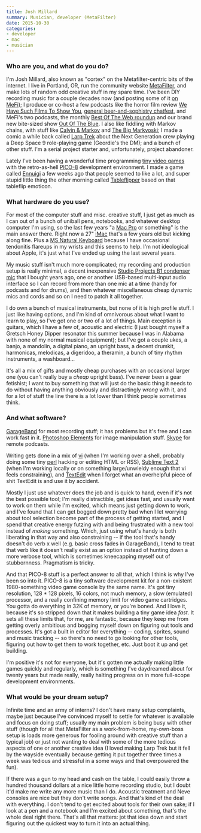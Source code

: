 ```yaml
---
title: Josh Millard
summary: Musician, developer (MetaFilter)
date: 2015-10-30
categories:
- developer
- mac
- musician
---
```


### Who are you, and what do you do?

I'm Josh Millard, also known as "cortex" on the Metafilter-centric bits of the internet. I live in Portland, OR, run the community website [MetaFilter][], and make lots of random odd creative stuff in my spare time. I've been DIY recording music for a couple decades now (and posting some of it [on MeFi](http://www.metafilter.com/activity/7418/posts/music/ "Josh's music on MetaFilter.")); I produce or co-host a few podcasts like the horror film review [We Have Such Films To Show You](http://wehavesuchfilmstoshowyou.tumblr.com/ "Josh and Yakov's horror film podcast."), [general beer-and-sophistry chatfest](http://thecrapshoot.net/ "Josh and Jesse's chat podcast."), and MeFi's two podcasts, the monthly [Best Of The Web roundup](http://podcast.metafilter.com/bestoftheweb "MetaFilter's web podcast.") and our brand new bite-sized show [Out Of The Blue](http://podcast.metafilter.com/outoftheblue "MetaFilter's story podcast."). I also like fiddling with Markov chains, with stuff like [Calvin & Markov](http://www.joshmillard.com/markov/calvin/ "Josh's Calvin and Hobbes Markov comics.") and [The Big Markvoski](http://www.joshmillard.com/markov/lebowski/ "Josh's Big Lebowski Markov image generator."); I made a comic a while back called [Larp Trek](http://larptrek.com/ "Josh's Star Trek comic.") about the Next Generation crew playing a Deep Space 9 role-playing game (Geordie's the DM); and a bunch of other stuff. I'm a serial project starter and, unfortunately, project abandoner.

Lately I've been having a wonderful time programming [tiny video games](http://www.lexaloffle.com/bbs/?uid=10166&mode=carts "Josh's PICO-8 games.") with the retro-as-hell [PICO-8][] development environment. I made a game called [Ennuigi](http://www.lexaloffle.com/bbs/?tid=2232&pid=12311 "Josh's game about a depressed Luigi.") a few weeks ago that people seemed to like a lot, and super stupid little thing the other morning called [Tableflipper](http://www.lexaloffle.com/bbs/?tid=2439&pid=13857 "Josh's game about table flipping.") based on that tableflip emoticon.

### What hardware do you use?

For most of the computer stuff and misc. creative stuff, I just get as much as I can out of a bunch of uniball pens, notebooks, and whatever desktop computer I'm using, so the last few years "a [Mac Pro][mac-pro] or something" is the main answer there. Right now a 27" [iMac][] that's a few years old but kicking along fine. Plus a [MS Natural Keyboard][natural-keyboard] because I have occasional tendonitis flareups in my wrists and this seems to help. I'm not ideological about Apple, it's just what I've ended up using the last several years.

My music stuff isn't much more complicated; my recording and production setup is really minimal, a decent inexpensive [Studio Projects B1 condenser mic][b1] that I bought years ago, one or another USB-based multi-input audio interface so I can record from more than one mic at a time (handy for podcasts and for drums), and then whatever miscellaneous cheap dynamic mics and cords and so on I need to patch it all together. 

I do own a bunch of musical instruments, but none of it is high profile stuff. I just like having options, and I'm kind of omnivorous about what I want to learn to play, so I've got one or two of a lot of things. Main exception is guitars, which I have a few of, acoustic and electric (I just bought myself a Gretsch Honey Dipper resonator this summer because I was in Alabama with none of my normal musical equipment); but I've got a couple ukes, a banjo, a mandolin, a digital piano, an upright bass, a decent drumkit, harmonicas, melodicas, a digeridoo, a theramin, a bunch of tiny rhythm instruments, a washboard...

It's all a mix of gifts and mostly cheap purchases with an occasional larger one (you can't really buy a *cheap* upright bass). I've never been a gear fetishist; I want to buy something that will just do the basic thing it needs to do without having anything obviously and distractingly *wrong* with it, and for a lot of stuff the line there is a lot lower than I think people sometimes think.

### And what software?

[GarageBand][] for most recording stuff; it has problems but it's free and I can work fast in it. [Photoshop Elements][photoshop-elements] for image manipulation stuff. [Skype][] for remote podcasts. 

Writing gets done in a mix of [vi][] (when I'm working over a shell, probably doing some tiny [perl][] hacking or editing HTML or RSS), [Sublime Text 2][sublime-text] (when I'm working locally or on something large/unwieldy enough that vi feels constraining), and [TextEdit][] when I forget what an overhelpful piece of shit TextEdit is and use it by accident. 

Mostly I just use whatever does the job and is quick to hand, even if it's not the best possible tool; I'm really distractible, get ideas fast, and usually want to work on them while I'm excited, which means just getting down to work, and I've found that I can get bogged down pretty bad when I let worrying about tool selection become part of the process of getting started, and I spend that creative energy futzing with and being frustrated with a new tool instead of *making* something. Which, just using what's handy is both liberating in that way and also constraining -- if the tool that's handy doesn't do verb x well (e.g. basic cross fades in GarageBand), I tend to treat that verb like it doesn't really exist as an option instead of hunting down a more verbose tool, which is sometimes kneecapping myself out of stubbornness. Pragmatism is tricky. 

And that PICO-8 stuff is a perfect answer to all that, which I think is why I've been so into it. PICO-8 is a tiny software development kit for a non-existent 1980-something video game console by the same name. It's got tiny resolution, 128 * 128 pixels, 16 colors, not much memory, a slow (emulated) processor, and a really confining memory limit for video game cartridges. You gotta do everything in 32K of memory, or you're boned. And I love it, because it's so stripped down that it makes building a tiny game idea *fast*. It sets all these limits that, for me, are fantastic, because they keep me from getting overly ambitious and bogging myself down on figuring out tools and processes. It's got a built in editor for everything -- coding, sprites, sound and music tracking -- so there's no need to go looking for other tools, figuring out how to get them to work together, etc. Just boot it up and get building.

I'm positive it's not for everyone, but it's gotten me actually making little games quickly and regularly, which is something I've daydreamed about for twenty years but made really, really halting progress on in more full-scope development environments.

### What would be your dream setup?

Infinite time and an army of interns? I don't have many setup complaints, maybe just because I've convinced myself to settle for whatever is available and focus on doing stuff; usually my main problem is being busy with other stuff (though for all that MetaFilter as a work-from-home, my-own-boss setup is loads more generous for fooling around with creative stuff than a typical job) or just not wanting to deal with some of the more tedious aspects of one or another creative idea (I loved making Larp Trek but it fell by the wayside eventually because getting it put together three times a week was tedious and stressful in a some ways and that overpowered the fun).

If there was a gun to my head and cash on the table, I could easily throw a hundred thousand dollars at a nice little home recording studio, but I doubt it'd make me write any more music than I do. Acoustic treatment and Neve consoles are nice but they don't write songs. And that's kind of the deal with everything. I don't tend to get excited about tools for their own sake; if I look at a pen and a notebook and I'm excited about something, that's the whole deal right there. That's all that matters: jot that idea down and start figuring out the quickest way to turn it into an actual thing.

[b1]: http://studioprojects.com/b1.html "A condenser microphone."
[garageband]: https://www.apple.com/mac/garageband/ "An audio recording and editing tool for the Mac."
[imac]: https://www.apple.com/imac/ "An all-in-one computer."
[mac-pro]: https://www.apple.com/mac-pro/ "The Intel-based Mac tower computer."
[metafilter]: https://www.metafilter.com/ "A community website."
[natural-keyboard]: https://en.wikipedia.org/wiki/Microsoft_Natural_keyboard "An older ergonomic keyboard."
[perl]: https://www.perl.org/ "An interpreted scripting language."
[photoshop-elements]: https://www.adobe.com/products/photoshop-elements.html "A lightweight image editor."
[pico-8]: https://www.lexaloffle.com/pico-8.php "A software gaming console."
[skype]: https://www.skype.com/en/ "Voice and video chat software."
[sublime-text]: http://www.sublimetext.com/ "A coder's text editor."
[textedit]: http://web.archive.org/web/20200525165141/https://support.apple.com/en-us/HT2523 "A text editor included with Mac OS X."
[vi]: https://en.wikipedia.org/wiki/Vi "A command-line text editor."
